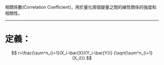 相關係數(Correlation Coefficient)，用於量化兩個變量之間的線性關係的強度和相關性。
- - -
# 定義：
$$
r=\frac{\sum^n_{i=1}(X_i-\bar{X})(Y_i-\bar{Y})}
{\sqrt{\sum^n_{i=1}(X_i)}}
$$